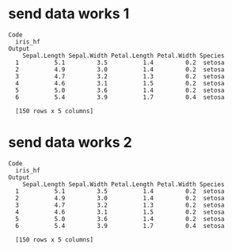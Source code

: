 # send data works 1

    Code
      iris_hf
    Output
        Sepal.Length Sepal.Width Petal.Length Petal.Width Species
      1          5.1         3.5          1.4         0.2  setosa
      2          4.9         3.0          1.4         0.2  setosa
      3          4.7         3.2          1.3         0.2  setosa
      4          4.6         3.1          1.5         0.2  setosa
      5          5.0         3.6          1.4         0.2  setosa
      6          5.4         3.9          1.7         0.4  setosa
      
      [150 rows x 5 columns] 

# send data works 2

    Code
      iris_hf
    Output
        Sepal.Length Sepal.Width Petal.Length Petal.Width Species
      1          5.1         3.5          1.4         0.2  setosa
      2          4.9         3.0          1.4         0.2  setosa
      3          4.7         3.2          1.3         0.2  setosa
      4          4.6         3.1          1.5         0.2  setosa
      5          5.0         3.6          1.4         0.2  setosa
      6          5.4         3.9          1.7         0.4  setosa
      
      [150 rows x 5 columns] 

